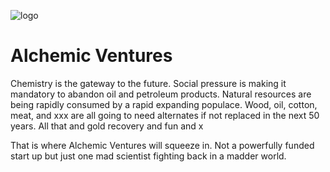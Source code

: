 ![logo](docs/imgs/sq.png)
# Alchemic Ventures


Chemistry is the gateway to the future. Social pressure is making it mandatory to abandon oil and petroleum products. Natural resources are being rapidly consumed by a rapid expanding populace. Wood, oil, cotton, meat, and xxx are all going to need alternates if not replaced in the next 50 years. 
All that and gold recovery
and fun
and x

That is where Alchemic Ventures will squeeze in. Not a powerfully funded start up but just one mad scientist fighting back in a madder world. 

